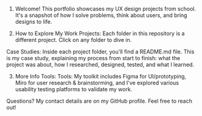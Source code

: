 1. Welcome!
This portfolio showcases my UX design projects from school. It's a snapshot of how I solve problems,
think about users, and bring designs to life.

3. How to Explore My Work
Projects: Each folder in this repository is a different project. Click on any folder to dive in.

Case Studies: Inside each project folder, you'll find a README.md file. This is my case study, explaining my 
process from start to finish: what the project was about, how I researched, designed, tested, and what I learned.


3. More Info
Tools: Tools: My toolkit includes Figma for UI/prototyping, Miro for user research & brainstorming,
 and I've explored various usability testing platforms to validate my work.

Questions? My contact details are on my GitHub profile. Feel free to reach out!

